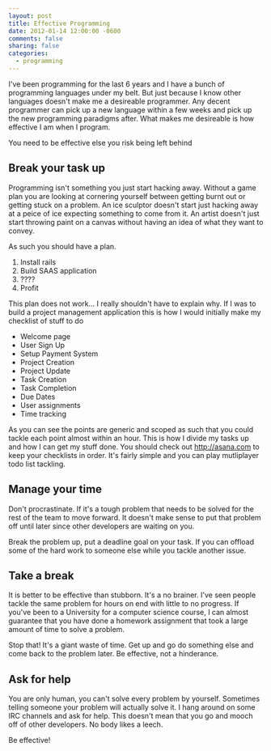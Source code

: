 ```yaml
---
layout: post
title: Effective Programming
date: 2012-01-14 12:00:00 -0600
comments: false
sharing: false
categories:
  - programming
---
```


I've been programming for the last 6 years and I have a bunch of programming
languages under my belt. But just because I know other languages doesn't make
me a desireable programmer. Any decent programmer can pick up a new language
within a few weeks and pick up the new programming paradigms after. What makes
me desireable is how effective I am when I program.

You need to be effective else you risk being left behind


## Break your task up

Programming isn't something you just start hacking away. Without a game plan
you are looking at cornering yourself between getting burnt out or getting
stuck on a problem. An ice sculptor doesn't start just hacking away at a
peice of ice expecting something to come from it. An artist doesn't just start
throwing paint on a canvas without having an idea of what they want to convey.

As such you should have a plan.

  1. Install rails
  2. Build SAAS application
  3. ????
  4. Profit

This plan does not work... I really shouldn't have to explain why. If I was to
build a project management application this is how I would initially make my
checklist of stuff to do

  * Welcome page
  * User Sign Up
  * Setup Payment System
  * Project Creation
  * Project Update
  * Task Creation
  * Task Completion
  * Due Dates
  * User assignments
  * Time tracking

As you can see the points are generic and scoped as such that you could tackle
each point almost within an hour. This is how I divide my tasks up and how I
can get my stuff done. You should check out <http://asana.com> to keep your
checklists in order. It's fairly simple and you can play mutliplayer todo list
tackling.


## Manage your time

Don't procrastinate. If it's a tough problem that needs to be solved for the
rest of the team to move forward. It doesn't make sense to put that problem off
until later since other developers are waiting on you.

Break the problem up, put a deadline goal on your task. If you can offload some
of the hard work to someone else while you tackle another issue.


## Take a break

It is better to be effective than stubborn. It's a no brainer. I've seen people
tackle the same problem for hours on end with little to no progress. If you've
been to a University for a computer science course, I can almost guarantee that
you have done a homework assignment that took a large amount of time to solve a
problem.

Stop that! It's a giant waste of time. Get up and go do something else and come
back to the problem later. Be effective, not a hinderance.


## Ask for help

You are only human, you can't solve every problem by yourself. Sometimes
telling someone your problem will actually solve it. I hang around on some IRC
channels and ask for help. This doesn't mean that you go and mooch off of other
developers. No body likes a leech.

Be effective!


